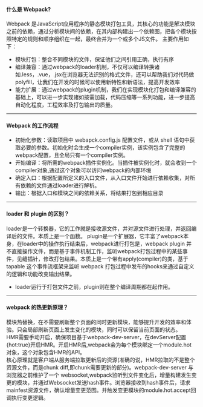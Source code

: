 #### 什么是 Webpack?
Webpack 是JavaScript应用程序的静态模块打包工具，其核心的功能是解决模块之前的依赖，通过分析模块间的依赖，在其内部构建出一个依赖图，把各个模块按照特定的规则和顺序组织在一起，最终合并为一个或多个JS文件。
主要作用如下：
- 模块打包：整合不同模块的文件，保证他们之间引用正确，执行有序
- 编译兼容：通过webpack的loader机制，不仅可以编译转换诸如.less，.vue，.jsx在浏览器无法识别的格式文件，还可以帮助我们对代码做polyfill，让我们在开发的时候可以使用新特性和新语法，提高开发效率
- 能力扩展：通过webpack的plugin机制，我们在实现模块化打包和编译兼容的基础上，可以进一步实现诸如按需加载，代码压缩等一系列功能，进一步提高自动化程度，工程效率及打包输出的质量。

-----

#### Webpack 的工作流程
- 初始化参数：读取项目中 webapck.config.js 配置文件，或从 shell 语句中获取必要的参数。初始化时会生成一个compiler实例，该实例包含了完整的webpack配置，且全局只有一个compiler实例。
- 开始编译：将所需的webpack插件实例化。当插件被实例化时，就会收到一个compiler对象,通过这个对象可以访问webpack的内部环境
- 确定入口：根据配置所定义的入口文件，从入口文件开始进行依赖收集，对所有依赖的文件通过loader进行解析。
- 输出：根据入口和模块之间的依赖关系，将结果打包到相应目录
  
-----
  
#### loader 和 plugin 的区别？
loader是一个转换器，它的工作就是接收源文件，并对源文件进行处理，并返回编译后的文件。本质上是一个函数。
plugin是一个扩展器，它丰富了webpack本身，在loader中的操作执行结束后，webpack进行打包是，webpack plugin 并不直接操作文件，而是基于事件机制工作，监听webpack打包过程中的某些事件，见缝插针，修改打包结果。本质上是一个带有apply(compiler)的类，基于 tapable 这个事件流框架来监听 webpack 打包过程中发布的hooks来通过自定义的逻辑和功能改变输出结果。
- loader运行于打包文件之前，plugin则在整个编译周期都在起作用。


-----

#### webpack 的热更新原理？
模块热替换，在不需要刷新整个页面的同时更新模块，能够提升开发的效率和体验。只会局部刷新页面上发生变化的模块，同时可以保留当前页面的状态。<br/>
HMR需要手动开启，确保项目基于webpack-dev-server，在devServer配置{hot:true}开启HMR。开启HMR后,webpack会为每个模块绑定一个module.hot对象，这个对象包含HMR的API。<br/>
核心原理就是客户端从服务端拉取更新后的资源(准确的说，HMR拉取的不是整个资源文件，而是chunk diff,即chunk需要更新的部分)。webpack-dev-server 与 浏览器之前维护了一个 websocket,webpack监听到文件变化后，增量构建发生变更的模块，并通过Websocket发送hash事件。浏览器接收到hash事件后，请求mainfest资源文件，确认增量变更范围。并触发变更模块的module.hot.accept回调执行变更逻辑。